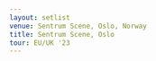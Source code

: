 ```yaml
---
layout: setlist
venue: Sentrum Scene, Oslo, Norway
title: Sentrum Scene, Oslo
tour: EU/UK '23
---
```

